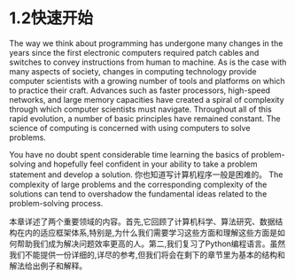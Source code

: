 # 1.2快速开始

The way we think about programming has undergone many changes in the years since the first electronic computers required patch cables and switches to convey instructions from human to machine. As is the case with many aspects of society, changes in computing technology provide computer scientists with a growing number of tools and platforms on which to practice their craft. Advances such as faster processors, high-speed networks, and large memory capacities have created a spiral of complexity through which computer scientists must navigate. Throughout all of this rapid evolution, a number of basic principles have remained constant. The science of computing is concerned with using computers to solve problems.

You have no doubt spent considerable time learning the basics of problem-solving and hopefully feel confident in your ability to take a problem statement and develop a solution. 你也知道写计算机程序一般是困难的。 The complexity of large problems and the corresponding complexity of the solutions can tend to overshadow the fundamental ideas related to the problem-solving process.



本章详述了两个重要领域的内容。首先,它回顾了计算机科学、算法研究、数据结构在内的适应框架体系,特别是,为什么我们需要学习这些方面和理解这些方面是如何帮助我们成为解决问题效率更高的人。第二,我们复习了Python编程语言。虽然我们不能提供一份详细的,详尽的参考,但我们将会在剩下的章节里为基本的结构和解法给出例子和解释。